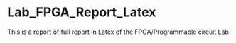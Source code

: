 # Lab_FPGA_Report_Latex
This is a report of full report in Latex of the FPGA/Programmable circuit Lab
